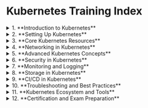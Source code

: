 # Kubernetes Training Index

<details>
<summary>1. **Introduction to Kubernetes**</summary>
- What is Kubernetes?
- Overview of Container Orchestration
- Benefits of Using Kubernetes
- Kubernetes Architecture Components
- Key Concepts (Pods, Nodes, Clusters, etc.)
</details>

<details>
<summary>2. **Setting Up Kubernetes**</summary>
- Installation Methods
  - Minikube
  - kubeadm
  - Managed Kubernetes services (GKE, AKS, EKS)
- Configuration Basics
- Accessing the Kubernetes API
- kubectl Command-Line Tool
</details>

<details>
<summary>3. **Core Kubernetes Resources**</summary>
- Pods
  - Lifecycle
  - Multi-container Pods
- ReplicaSets
- Deployments
- Namespaces
- Services
  - ClusterIP, NodePort, LoadBalancer
- Volumes
  - Persistent Volumes and Persistent Volume Claims
- ConfigMaps and Secrets
</details>

<details>
<summary>4. **Networking in Kubernetes**</summary>
- Pod Networking
- Ingress Controllers and Ingress Resources
- Network Policies
- Service Mesh Introduction (e.g., Istio)
</details>

<details>
<summary>5. **Advanced Kubernetes Concepts**</summary>
- StatefulSets
- DaemonSets
- Job and CronJob
- Custom Resource Definitions (CRDs)
- Operators
</details>

<details>
<summary>6. **Security in Kubernetes**</summary>
- Role-Based Access Control (RBAC)
- Network Policies
- Secrets Management
- Vulnerability Scanning
</details>

<details>
<summary>7. **Monitoring and Logging**</summary>
- Overview of Monitoring in Kubernetes
- Tools and Solutions (Prometheus, Grafana)
- Logging with Fluentd and Elasticsearch
- Metrics Server and Custom Metrics
</details>

<details>
<summary>8. **Storage in Kubernetes**</summary>
- Understanding Kubernetes Storage
- Storage Classes
- Integrating with Cloud Storage Solutions
- Dynamic Volume Provisioning
</details>

<details>
<summary>9. **CI/CD in Kubernetes**</summary>
- Overview of CI/CD Pipelines
- Tools (Jenkins, ArgoCD, GitLab CI)
- Helm for Package Management
- GitOps Principles
</details>

<details>
<summary>10. **Troubleshooting and Best Practices**</summary>
- Common Issues and Solutions
- Debugging Pods
- Performance Tuning
- Best Practices for Resource Management
</details>

<details>
<summary>11. **Kubernetes Ecosystem and Tools**</summary>
- Helm
- Kustomize
- Skaffold
- Kubernetes Dashboard
- Service Meshes (Istio, Linkerd)
</details>

<details>
<summary>12. **Certification and Exam Preparation**</summary>
- Overview of CKAD (Certified Kubernetes Application Developer)
- Overview of CKA (Certified Kubernetes Administrator)
- Study Resources and Labs
- Practice Exams and Sample Questions
</details>
